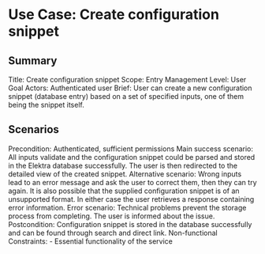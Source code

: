 # Use Case: Create configuration snippet

## Summary

Title: Create configuration snippet
Scope: Entry Management
Level: User Goal
Actors: Authenticated user
Brief: User can create a new configuration snippet (database entry) based on a set of specified inputs, one of them being the snippet itself.

## Scenarios

Precondition: Authenticated, sufficient permissions
Main success scenario: All inputs validate and the configuration snippet could be parsed and stored in the Elektra database successfully. The user is then redirected to the detailed view of the created snippet.
Alternative scenario: Wrong inputs lead to an error message and ask the user to correct them, then they can try again. It is also possible that the supplied configuration snippet is of an unsupported format. In either case the user retrieves a response containing error information.
Error scenario: Technical problems prevent the storage process from completing. The user is informed about the issue.
Postcondition: Configuration snippet is stored in the database successfully and can be found through search and direct link.
Non-functional Constraints: 
	- Essential functionality of the service

